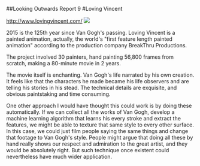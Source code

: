 ##Looking Outwards Report 9
#Loving Vincent

http://www.lovingvincent.com/
[![](http://www.lovingvincent.com/images/top-background0.jpg)](https://youtu.be/r3LSfvcmrf0)

2015 is the 125th year since Van Gogh's passing. Loving Vincent is a painted animation, actually, the world's "first feature length painted animation" according to the production company BreakThru Productions.

The project involved 30 painters, hand painting 56,800 frames from scratch, making a 80-minute movie in 2 years.

The movie itself is enchanting. Van Gogh's life narrated by his own creation. It feels like that the characters he made became his life observers and are telling his stories in his stead. The technical details are exquisite, and obvious paintstaking and time consuming.

One other approach I would have thought this could work is by doing these automatically. If we can collect all the works of Van Gogh, develop a machine learning algorithm that learns his every stroke and extract the features, we might be able to texture that same style to every other surface. In this case, we could just film people saying the same things and change that footage to Van Gogh's style. People might argue that doing all these by hand really shows our respect and admiration to the great artist, and they would be absolutely right. But such technique once existent could nevertheless have much wider application.


